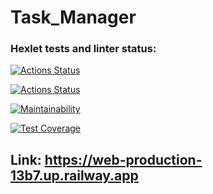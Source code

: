# Task_Manager

### Hexlet tests and linter status:

[![Actions Status](https://github.com/SvetlanaAkaemova/python-project-52/workflows/hexlet-check/badge.svg)](https://github.com/SvetlanaAkaemova/python-project-52/actions)

[![Actions Status](https://github.com/SvetlanaAkaemova/python-project-52/workflows/my_check/badge.svg)](https://github.com/SvetlanaAkaemova/python-project-52/actions)

[![Maintainability](https://api.codeclimate.com/v1/badges/ef1250ca57e17fc02476/maintainability)](https://codeclimate.com/github/SvetlanaAkaemova/python-project-52/maintainability)

[![Test Coverage](https://api.codeclimate.com/v1/badges/ef1250ca57e17fc02476/test_coverage)](https://codeclimate.com/github/SvetlanaAkaemova/python-project-52/test_coverage)

## Link: https://web-production-13b7.up.railway.app
